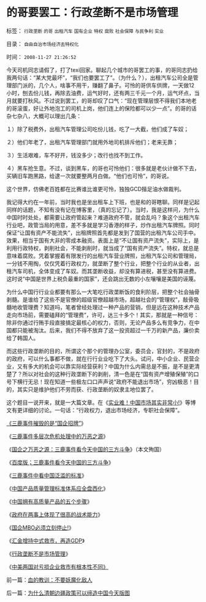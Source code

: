 # 的哥要罢工：行政垄断不是市场管理

标签： `行政垄断` `的哥` `出租汽车` `国有企业` `特权` `腐败` `社会保障` `与民争利` `实业` 

目录： `自由自治市场经济去特权化`

时间： `2008-11-27 21:26:52`

今天司机同志请假了，打了texi回家。聊起几个城市的哥罢工的事，的哥同志扔给我两句话：“某大党最坏”，“我们也要罢工了”。（为什么？），出租汽车公司全是管理部门派的，几个人，啥事不用干，赚翻了鼻子。可怜的哥供车供牌，一天做12小时，刨去份儿钱，再除去油费，运气好时，还有两三千元一个月，运气坏点，当月就要打秋风。不过说到罢工，的哥却叹了口气：“现在管理层恨不得我们本地老的哥滚蛋，好让外地泡工的司机上岗，他们连上的保险都可以少一点”。的哥的话杂七杂八，大概可以理出几条：

１）除了税费外，出租汽车管理公司吃份儿钱，吃了一大截，他们成了车奴；

２）他们年老了，出租汽车管理部门就用外地司机排斥他们；老来无靠；

３）生活艰难，车不好开，钱没多少；改行也找不到工作。

４）黑车抢生意。不过，谈到黑车，的哥也可怜他们：很多就是老伙计做不下去，买辆旧车跑黑路，给逮一次就要整两月白做。“他们也可怜”，的哥说。

这个世界，仿佛老百姓都在比赛谁比谁更可怜，独独GCD揩足油水做裁判。

我记得大约在一年前，当时我也是坐出租车上下班，也是和的哥瞎聊。同样是记起同样的话题，不知有没有记在博客里，（真的忘记了）。当时，我是这样问，为什么中国时时处处，都需要让政府管起来？难道政府不管，就会乱吗？象这个出租汽车行业吧，政管当局的用意，差不多就是学习香港的样子，炒作出租汽车牌照。同时保证“让国有资产不能流失”，出租牌照首先都是发到了国营的出租汽车公司手中。效果，相当于国有大非的零成本融资。表面上是“不让国有资产流失”，实际上，是利用行政特权，剥削社会，不能剥削时，就当成了“国有资产流失”。特权，就总是意味着腐败。凭着掌握着有限发行的出租汽车营业牌照，出租汽车公司和管理局，一分钱不用掏，仅仅凭着行政权力，就垄断了整个行业，把整个行业的从业者，出租汽车司机，全体变成了车奴。而其垄断收益，却没有算进税，甚至没有算进费。这时说“中国是世界上税负最重的国家”，还会跳出无数的小左嚷嚷是美国的诬蔑。

为什么中国行行业业都要有那么一大笔吃行政垄断饭的食利阶层，把整个社会抽骨剥髓。是谁给了这些不是官僚的超级官僚超越市场，超越社会的“管理权”，敲骨吸髓地收管理费？知道吗，笔者曾经处理过一种产品的营销，但是远在这种技术产品走向市场前，需要磕拜的“管理费”，许可，达三十多个！其实，那就是一种信号：除非你通过行贿手段直接搞定最核心的权力，否则，无论产品多么有竞争力，在中国都只能被淘汰。后来，我们不得不放弃了这一投资超过一千万的新产品，廉价卖给了韩国人。

而这些行政垄断的目的，所谓这个那个的管理办公室，委员会，官封的，不是政府的政府，可以什么事都不做，就在行行业业吃下了大头。试问，中小企业、民营企业，又有多大的机会可以靠实际经营获利？中国为什么内需总是不振，是不是更清楚了？所以对社会的这种行政垄断下的剥削，清一色是在“国有资产增殖保殖”的口号下横行无忌！现在知道一些极左口口声声说“政府不能退出市场”，穷凶极恶！目的，其实只是维护他们不劳而获、行政垄断的奴隶主地位罢了。

这个题目一说开来，就是一大篇文章。在《[实业难！中国市场其实非常小!](../../../2008/5/4/实业难！中国市场其实非常小!.md)》等博文有更详细的讨论。一句话：“行政权力，退出市场经济，专职社会保障”。

[《三鹿事件摧毁的是“国企招牌”](../../../2008/9/13/好事？坏事？三鹿事件摧毁的是“国企招牌”.md)》

《[三鹿事件多层次危机处理中的万恶之源](../../../2008/9/15/三鹿事件多层次危机处理中挖掘根源.md)》

《[国企之万恶之源：三鹿事件看今天中国的三方斗争](http://blog.sina.com.cn/s/blog_5563a64d0100ak0k.html)》（本文殉国）

《[百度版；三鹿事件看今天中国的三方斗争](http://hi.baidu.com/darthchn/blog/item/1f7f2ccb3c20448ec8176837.html)》

《[三鹿事件中看中国泛滥的标准](../../../2008/9/16/三鹿事件中看中国泛滥的标准.md)》

《[中国产品质量管理标准体系应全盘西化](../../../2008/9/17/中国产品质量管理标准体系应全盘西化.md)》

《[中国拥有高质量产品的五个步骤](../../../2008/9/18/三鹿事件：中国拥有高质量产品的五个步骤.md)》

《[政府在两事上体现了很高的战术能力](../../../2008/9/20/公共危机和应对例.md)》

《[国企MBO必须立刻停止!](../../../2008/9/21/三鹿股权提醒中国：国企MBO必须立刻停止!全部作废!.md)》

《[汇金增持中式救市，再造GDP](../../../2008/9/24/美国借中国钱救命.md)》

《[行政垄断不是市场管理](../../../2008/11/27/的哥要罢工：行政垄断不是市场管理.md)》

《[中美两国对亏损企业救市有根本性不同》](../../../2008/12/4/中美两国对亏损企业救市有根本性不同.md)



前一篇：[血的教训：不要妖魔化敌人](../../../2008/11/27/血的教训：不要妖魔化敌人.md)

后一篇：[为什么清朝边疆政策可以缔造中国今天版图](../../../2008/11/28/为什么清朝边疆政策可以缔造中国今天版图.md)